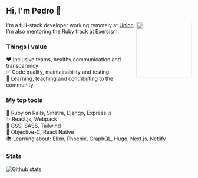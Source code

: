 ## Hi, I'm Pedro 👋

<img align="right" width="150" height="150" src="https://github.com/pgaspar/pgaspar/blob/master/smile.png?raw=true">

I'm a full-stack developer working remotely at [Union](https://union.vc). I'm also mentoring the Ruby track at [Exercism](http://exercism.io/profiles/pgaspar).

### Things I value

:heart:&nbsp;Inclusive teams, healthy communication and transparency
<br>:white_check_mark:&nbsp;Code quality, maintainability and testing
<br>:telescope:&nbsp;Learning, teaching and contributing to the community

### My top tools

:gem:&nbsp;Ruby on Rails, Sinatra, Django, Express.js
<br>:sparkles:&nbsp;React.js, Webpack
<br>:art:&nbsp;CSS, SASS, Tailwind
<br>:iphone:&nbsp;Objective-C, React Native
<br>:books:&nbsp;Learning about: Elixir, Phoenix, GraphQL, Hugo, Next.js, Netlify

### Stats

![Github stats](https://github-readme-stats.vercel.app/api?username=pgaspar&count_private=true&show_icons=true&hide=contribs)
